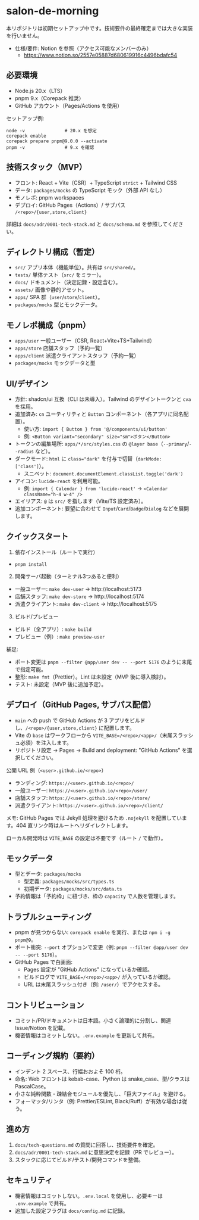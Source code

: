 # salon-de-morning

本リポジトリは初期セットアップ中です。技術要件の最終確定までは大きな実装を行いません。

- 仕様/要件: Notion を参照（アクセス可能なメンバーのみ）
  - https://www.notion.so/2557e05887d680619916c4496bdafc54

## 必要環境
- Node.js 20.x（LTS）
- pnpm 9.x（Corepack 推奨）
- GitHub アカウント（Pages/Actions を使用）

セットアップ例:

```
node -v               # 20.x を想定
corepack enable
corepack prepare pnpm@9.0.0 --activate
pnpm -v               # 9.x を確認
```

## 技術スタック（MVP）
- フロント: React + Vite（CSR）+ TypeScript `strict` + Tailwind CSS
- データ: `packages/mocks` の TypeScript モック（外部 API なし）
- モノレポ: pnpm workspaces
- デプロイ: GitHub Pages（Actions）/ サブパス `/<repo>/{user,store,client}`

詳細は `docs/adr/0001-tech-stack.md` と `docs/schema.md` を参照してください。

## ディレクトリ構成（暫定）
- `src/` アプリ本体（機能単位）。共有は `src/shared/`。
- `tests/` 単体テスト（`src/` をミラー）。
- `docs/` ドキュメント（決定記録・設定含む）。
- `assets/` 画像や静的アセット。
- `apps/` SPA 群（`user`/`store`/`client`）。
- `packages/mocks` 型とモックデータ。

## モノレポ構成（pnpm）
- `apps/user` 一般ユーザー（CSR, React+Vite+TS+Tailwind）
- `apps/store` 店舗スタッフ（予約一覧）
- `apps/client` 派遣クライアントスタッフ（予約一覧）
- `packages/mocks` モックデータと型

## UI/デザイン
- 方針: shadcn/ui 互換（CLI は未導入）。Tailwind のデザイントークンと `cva` を採用。
- 追加済み: `cn` ユーティリティと `Button` コンポーネント（各アプリに同名配置）。
  - 使い方: `import { Button } from '@/components/ui/button'`
  - 例: `<Button variant="secondary" size="sm">ボタン</Button>`
- トークンの編集場所: `apps/*/src/styles.css` の `@layer base`（`--primary`/`--radius` など）。
- ダークモード: `html` に `class="dark"` を付与で切替（`darkMode: ['class']`）。
  - スニペット: `document.documentElement.classList.toggle('dark')`
- アイコン: `lucide-react` を利用可能。
  - 例: `import { Calendar } from 'lucide-react'` → `<Calendar className="h-4 w-4" />`
- エイリアス: `@` は `src/` を指します（Vite/TS 設定済み）。
- 追加コンポーネント: 要望に合わせて `Input`/`Card`/`Badge`/`Dialog` などを展開します。

## クイックスタート
1) 依存インストール（ルートで実行）
- `pnpm install`

2) 開発サーバ起動（ターミナル3つあると便利）
- 一般ユーザー: `make dev-user` → http://localhost:5173
- 店舗スタッフ: `make dev-store` → http://localhost:5174
- 派遣クライアント: `make dev-client` → http://localhost:5175

3) ビルド/プレビュー
- ビルド（全アプリ）: `make build`
- プレビュー（例）: `make preview-user`

補足:
- ポート変更は `pnpm --filter @app/user dev -- --port 5176` のように末尾で指定可能。
- 整形: `make fmt`（Prettier）。Lint は未設定（MVP 後に導入検討）。
- テスト: 未設定（MVP 後に追加予定）。

## デプロイ（GitHub Pages, サブパス配信）
- `main` への push で GitHub Actions が 3 アプリをビルドし、`/<repo>/{user,store,client}` に配置します。
- Vite の `base` はワークフローから `VITE_BASE=/<repo>/<app>/`（末尾スラッシュ必須）を注入します。
- リポジトリ設定 → Pages → Build and deployment: "GitHub Actions" を選択してください。

公開 URL 例（`<user>.github.io/<repo>`）
- ランディング: `https://<user>.github.io/<repo>/`
- 一般ユーザー: `https://<user>.github.io/<repo>/user/`
- 店舗スタッフ: `https://<user>.github.io/<repo>/store/`
- 派遣クライアント: `https://<user>.github.io/<repo>/client/`

メモ: GitHub Pages では Jekyll 処理を避けるため `.nojekyll` を配置しています。404 直リンク時はルートへリダイレクトします。

ローカル開発時は `VITE_BASE` の設定は不要です（ルート `/` で動作）。

## モックデータ
- 型とデータ: `packages/mocks`
  - 型定義: `packages/mocks/src/types.ts`
  - 初期データ: `packages/mocks/src/data.ts`
- 予約情報は「予約枠」に紐づき、枠の `capacity` で人数を管理します。

## トラブルシューティング
- pnpm が見つからない: `corepack enable` を実行、または `npm i -g pnpm@9`。
- ポート衝突: `--port` オプションで変更（例: `pnpm --filter @app/user dev -- --port 5176`）。
- GitHub Pages で白画面:
  - Pages 設定が "GitHub Actions" になっているか確認。
  - ビルドログで `VITE_BASE=/<repo>/<app>/` が入っているか確認。
  - URL は末尾スラッシュ付き（例: `/user/`）でアクセスする。

## コントリビューション
- コミット/PR/ドキュメントは日本語。小さく論理的に分割し、関連 Issue/Notion を記載。
- 機密情報はコミットしない。`.env.example` を更新して共有。

## コーディング規約（要約）
- インデント 2 スペース、行幅おおよそ 100 桁。
- 命名: Web フロントは kebab-case、Python は snake_case、型/クラスは PascalCase。
- 小さな純粋関数・疎結合モジュールを優先し、「巨大ファイル」を避ける。
- フォーマッタ/リンタ（例: Prettier/ESLint, Black/Ruff）が有効な場合は従う。

## 進め方
1. `docs/tech-questions.md` の質問に回答し、技術要件を確定。
2. `docs/adr/0001-tech-stack.md` に意思決定を記録（PR でレビュー）。
3. スタックに応じてビルド/テスト/開発コマンドを整備。

## セキュリティ
- 機密情報はコミットしない。`.env.local` を使用し、必要キーは `.env.example` で共有。
- 追加した設定フラグは `docs/config.md` に記録。
